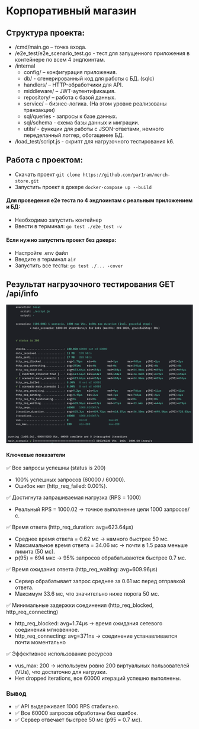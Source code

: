# Корпоративный магазин

## Структура проекта:

- /cmd/main.go – точка входа.
- /e2e_test/e2e_scenario_test.go - тест для запущенного приложения в контейнере по всем 4 эндпоинтам.
- /internal
  - config/ – конфигурация приложения.
  - db/ - сгенерированный код для работы с БД. (sqlc)
  - handlers/ – HTTP-обработчики для API.
  - middleware/ – JWT-аутентификация.
  - repository/ – работа с базой данных.
  - service/ – бизнес-логика. (На этом уровне реализованы транзакции)
  - sql/queries - запросы к базе данных.
  - sql/schema - схема базы данных и миграции.
  - utils/ - функции для работы с JSON-ответами, немного переделанный логгер, обогащение БД.
- /load_test/script.js - скрипт для нагрузочного тестирования k6.

## Работа с проектом:

- Скачать проект `git clone https://github.com/par1ram/merch-store.git`
- Запустить проект в докере `docker-compose up --build`

#### Для проведения e2e теста по 4 эндпоинтам с реальным приложением и БД:

- Необходимо запустить контейнер
- Ввести в терминал: `go test ./e2e_test -v`

#### Если нужно запустить проект без докера:

- Настройте .env файл
- Введите в терминал `air`
- Запустить все тесты: `go test ./... -cover`

## Результат нагрузочного тестирования GET /api/info

![GET /api/info](load_test/GET-info.png)

#### Ключевые показатели

✅ Все запросы успешны (status is 200)

- 100% успешных запросов (60000 / 60000).
- Ошибок нет (http_req_failed: 0.00%).

✅ Достигнута запрашиваемая нагрузка (RPS = 1000)

- Реальный RPS = 1000.02 → точное выполнение цели 1000 запросов/с.

✅ Время ответа (http_req_duration: avg=623.64µs)

- Среднее время ответа = 0.62 мс → намного быстрее 50 мс.
- Максимальное время ответа = 34.06 мс → почти в 1.5 раза меньше лимита (50 мс).
- p(95) = 694 мкс → 95% запросов обрабатываются быстрее 0.7 мс.

✅ Время ожидания ответа (http_req_waiting: avg=609.96µs)

- Сервер обрабатывает запрос среднее за 0.61 мс перед отправкой ответа.
- Максимум 33.6 мс, что значительно ниже порога 50 мс.

✅ Минимальные задержки соединения (http_req_blocked, http_req_connecting)

- http_req_blocked: avg=1.74µs → время ожидания сетевого соединения мгновенное.
- http_req_connecting: avg=371ns → соединение устанавливается почти моментально

✅ Эффективное использование ресурсов

- vus_max: 200 → используем ровно 200 виртуальных пользователей (VUs), что достаточно для нагрузки.
- Нет dropped iterations, все 60000 итераций успешно выполнены.

### Вывод

- ✅ API выдерживает 1000 RPS стабильно.
- ✅ Все 60000 запросов обработаны без ошибок.
- ✅ Сервер отвечает быстрее 50 мс (p95 = 0.7 мс).
